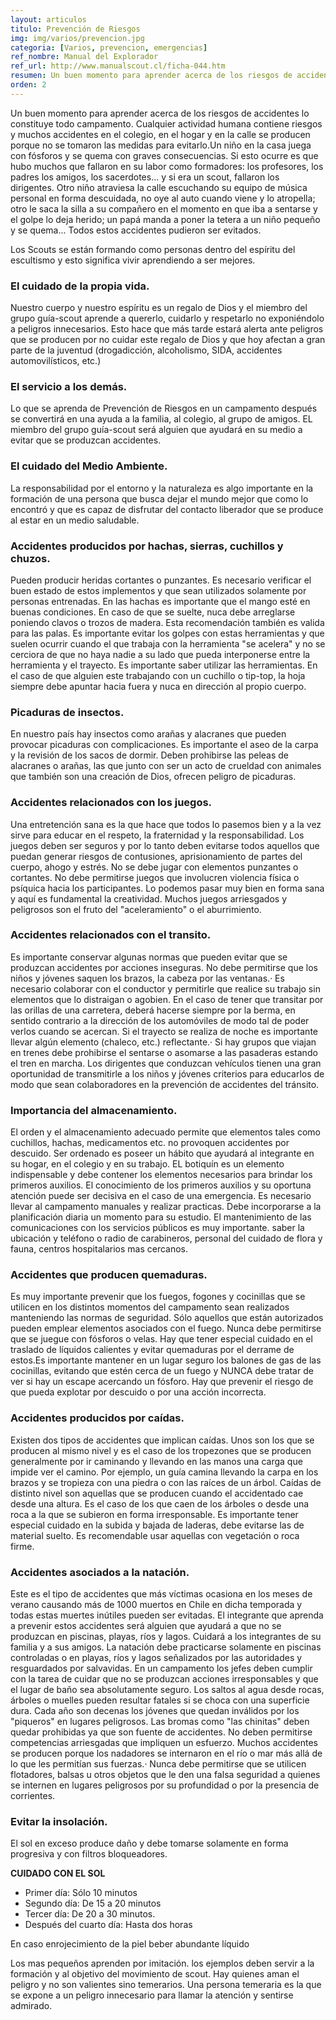 ```yaml
---
layout: articulos
titulo: Prevención de Riesgos
img: img/varios/prevencion.jpg
categoria: [Varios, prevencion, emergencias]
ref_nombre: Manual del Explorador
ref_url: http://www.manualscout.cl/ficha-044.htm
resumen: Un buen momento para aprender acerca de los riesgos de accidentes lo constituye todo campamento. Cualquier actividad humana contiene riesgos
orden: 2
---
```

Un buen momento para aprender acerca de los riesgos de accidentes lo constituye todo campamento. Cualquier actividad humana contiene riesgos y muchos accidentes en el colegio, en el hogar y en la calle se producen porque no se tomaron las medidas para evitarlo.Un niño en la casa juega con fósforos y se quema con graves consecuencias. Si esto ocurre es que hubo muchos que fallaron en su labor como formadores: los profesores, los padres los amigos, los sacerdotes... y si era un scout, fallaron los dirigentes. Otro niño atraviesa la calle escuchando su equipo de música personal en forma descuidada, no oye al auto cuando viene y lo atropella; otro le saca la silla a su compañero en el momento en que iba a sentarse y el golpe lo deja herido; un papá manda a poner la tetera a un niño pequeño y se quema... Todos estos accidentes pudieron ser evitados.

<div class="col col-12 sm-col-6 md-col-4 lg-col-4 mr1">

<amp-img src="{{site.baseurl}}/img/varios/prevencion1.jpg" width="448" height="235" alt="Prevención de Riesgos" layout="responsive" class="rounded"></amp-img>

</div>

Los Scouts se están formando como personas dentro del espíritu del escultismo y esto significa vivir aprendiendo a ser mejores.

### El cuidado de la propia vida. 

Nuestro cuerpo y nuestro espíritu es un regalo de Dios y el miembro del grupo guía-scout aprende a quererlo, cuidarlo y respetarlo no exponiéndolo a peligros innecesarios. Esto hace que más tarde estará alerta ante peligros que se producen por no cuidar este regalo de Dios y que hoy afectan a gran parte de la juventud (drogadicción, alcoholismo, SIDA, accidentes automovilísticos, etc.)

### El servicio a los demás. 

Lo que se aprenda de Prevención de Riesgos en un campamento después se convertirá en una ayuda a la familia, al colegio, al grupo de amigos. EL miembro del grupo guía-scout será alguien que ayudará en su medio a evitar que se produzcan accidentes.

### El cuidado del Medio Ambiente.

La responsabilidad por el entorno y la naturaleza es algo importante en la formación de una persona que busca dejar el mundo mejor que como lo encontró y que es capaz de disfrutar del contacto liberador que se produce al estar en un medio saludable.

### Accidentes producidos por hachas, sierras, cuchillos y chuzos. 

Pueden producir heridas cortantes o punzantes. Es necesario verificar el buen estado de estos implementos y que sean utilizados solamente por personas entrenadas. En las hachas es importante que el mango esté en buenas condiciones. En caso de que se suelte, nuca debe arreglarse poniendo clavos o trozos de madera. Esta recomendación también es valida para las palas. Es importante evitar los golpes con estas herramientas y que suelen ocurrir cuando el que trabaja con la herramienta "se acelera" y no se cerciora de que no haya nadie a su lado que pueda interponerse entre la herramienta y el trayecto. Es importante saber utilizar las herramientas. En el caso de que alguien este trabajando con un cuchillo o tip-top, la hoja siempre debe apuntar hacia fuera y nuca en dirección al propio cuerpo.

### Picaduras de insectos.

En nuestro país hay insectos como arañas y alacranes que pueden provocar picaduras con complicaciones. Es importante el aseo de la carpa y la revisión de los sacos de dormir. Deben prohibirse las peleas de alacranes o arañas, las que junto con ser un acto de crueldad con animales que también son una creación de Dios, ofrecen peligro de picaduras.

### Accidentes relacionados con los juegos. 

Una entretención sana es la que hace que todos lo pasemos bien y a la vez sirve para educar en el respeto, la fraternidad y la responsabilidad. Los juegos deben ser seguros y por lo tanto deben evitarse todos aquellos que puedan generar riesgos de contusiones, aprisionamiento de partes del cuerpo, ahogo y estrés. No se debe jugar con elementos punzantes o cortantes. No debe permitirse juegos que involucren violencia física o psíquica hacia los participantes. Lo podemos pasar muy bien en forma sana y aquí es fundamental la creatividad. Muchos juegos arriesgados y peligrosos son el fruto del "aceleramiento" o el aburrimiento. 

### Accidentes relacionados con el transito. 

Es importante conservar algunas normas que pueden evitar que se produzcan accidentes por acciones inseguras. No debe permitirse que los niños y jóvenes saquen los brazos, la cabeza por las ventanas.· Es necesario colaborar con el conductor y permitirle que realice su trabajo sin elementos que lo distraigan o agobien. En el caso de tener que transitar por las orillas de una carretera, deberá hacerse siempre por la berma, en sentido contrario a la dirección de los automóviles de modo tal de poder verlos cuando se acercan. Si el trayecto se realiza de noche es importante llevar algún elemento (chaleco, etc.) reflectante.· Si hay grupos que viajan en trenes debe prohibirse el sentarse o asomarse a las pasaderas estando el tren en marcha. Los dirigentes que conduzcan vehículos tienen una gran oportunidad de transmitirle a los niños y jóvenes criterios para educarlos de modo que sean colaboradores en la prevención de accidentes del tránsito. 

### Importancia del almacenamiento.

El orden y el almacenamiento adecuado permite que elementos tales como cuchillos, hachas, medicamentos etc. no provoquen accidentes por descuido. Ser ordenado es poseer un hábito que ayudará al integrante en su hogar, en el colegio y en su trabajo. EL botiquín es un elemento indispensable y debe contener los elementos necesarios para brindar los primeros auxilios. El conocimiento de los primeros auxilios y su oportuna atención puede ser decisiva en el caso de una emergencia. Es necesario llevar al campamento manuales y realizar practicas. Debe incorporarse a la planificación diaria un momento para su estudio. El mantenimiento de las comunicaciones con los servicios públicos es muy importante. saber la ubicación y teléfono o radio de carabineros, personal del cuidado de flora y fauna, centros hospitalarios mas cercanos. 

### Accidentes que producen quemaduras.

Es muy importante prevenir que los fuegos, fogones y cocinillas que se utilicen en los distintos momentos del campamento sean realizados manteniendo las normas de seguridad. Sólo aquellos que están autorizados pueden emplear elementos asociados con el fuego. Nunca debe permitirse que se juegue con fósforos o velas. Hay que tener especial cuidado en el traslado de líquidos calientes y evitar quemaduras por el derrame de estos.Es importante mantener en un lugar seguro los balones de gas de las cocinillas, evitando que estén cerca de un fuego y NUNCA debe tratar de ver si hay un escape acercando un fósforo. Hay que prevenir el riesgo de que pueda explotar por descuido o por una acción incorrecta.

### Accidentes producidos por caídas. 

Existen dos tipos de accidentes que implican caídas. Unos son los que se producen al mismo nivel y es el caso de los tropezones que se producen generalmente por ir caminando y llevando en las manos una carga que impide ver el camino. Por ejemplo, un guía camina llevando la carpa en los brazos y se tropieza con una piedra o con las raíces de un árbol. Caídas de distinto nivel son aquellas que se producen cuando el accidentado cae desde una altura. Es el caso de los que caen de los árboles o desde una roca a la que se subieron en forma irresponsable. Es importante tener especial cuidado en la subida y bajada de laderas, debe evitarse las de material suelto. Es recomendable usar aquellas con vegetación o roca firme.

### Accidentes asociados a la natación.

Este es el tipo de accidentes que más víctimas ocasiona en los meses de verano causando más de 1000 muertos en Chile en dicha temporada y todas estas muertes inútiles pueden ser evitadas. El integrante que aprenda a prevenir estos accidentes será alguien que ayudará a que no se produzcan en piscinas, playas, ríos y lagos. Cuidará a los integrantes de su familia y a sus amigos. La natación debe practicarse solamente en piscinas controladas o en playas, ríos y lagos señalizados por las autoridades y resguardados por salvavidas. En un campamento los jefes deben cumplir con la tarea de cuidar que no se produzcan acciones irresponsables y que el lugar de baño sea absolutamente seguro. Los saltos al agua desde rocas, árboles o muelles pueden resultar fatales si se choca con una superficie dura. Cada año son decenas los jóvenes que quedan inválidos por los "piqueros" en lugares peligrosos. Las bromas como "las chinitas" deben quedar prohibidas ya que son fuente de accidentes. No deben permitirse competencias arriesgadas que impliquen un esfuerzo. Muchos accidentes se producen porque los nadadores se internaron en el río o mar más allá de lo que les permitían sus fuerzas.· Nunca debe permitirse que se utilicen flotadores, balsas u otros objetos que le den una falsa seguridad a quienes se internen en lugares peligrosos por su profundidad o por la presencia de corrientes.

### Evitar la insolación. 

El sol en exceso produce daño y debe tomarse solamente en forma progresiva y con filtros bloqueadores.

**CUIDADO CON EL SOL**

- Primer día: Sólo 10 minutos
- Segundo día: De 15 a 20 minutos
- Tercer día: De 20 a 30 minutos.
- Después del cuarto día: Hasta dos horas

En caso enrojecimiento de la piel beber abundante líquido

Los mas pequeños aprenden por imitación. los ejemplos deben servir a la formación y al objetivo del movimiento de scout. Hay quienes aman el peligro y no son valientes sino temerarios. Una persona temeraria es la que se expone a un peligro innecesario para llamar la atención y sentirse admirado.
